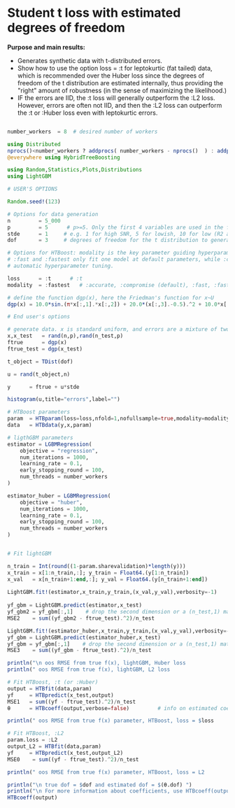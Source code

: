 # Student t loss with estimated degrees of freedom

**Purpose and main results:**

- Generates synthetic data with t-distributed errors.
- Show how to use the option loss = :t for leptokurtic (fat tailed) data, which is recommended over 
  the Huber loss since the degrees of freedom of the t distribution are estimated internally, thus
  providing the "right" amount of robustness (in the sense of maximizing the likelihood.)
- IF the errors are IID, the :t loss will generally outperform the :L2 loss. However, errors
  are often not IID, and then the :L2 loss can outperform the :t or :Huber loss even with
  leptokurtic errors. 

```julia

number_workers  = 8  # desired number of workers

using Distributed
nprocs()<number_workers ? addprocs( number_workers - nprocs()  ) : addprocs(0)
@everywhere using HybridTreeBoosting

using Random,Statistics,Plots,Distributions
using LightGBM

# USER'S OPTIONS 

Random.seed!(123)

# Options for data generation 
n         = 5_000
p         = 5      # p>=5. Only the first 4 variables are used in the function f(x) below 
stde      = 1     # e.g. 1 for high SNR, 5 for lowish, 10 for low (R2 around 4%). Not really the stde unless dof is high. 
dof       = 3     # degrees of freedom for the t distribution to generate data. e.g. 3 or 5 or 10.

# Options for HTBoost: modality is the key parameter guiding hyperparameter tuning and learning rate.
# :fast and :fastest only fit one model at default parameters, while :compromise and :accurate perform
# automatic hyperparameter tuning. 

loss      = :t      # :t  
modality  = :fastest   # :accurate, :compromise (default), :fast, :fastest

# define the function dgp(x), here the Friedman's function for x~U  
dgp(x) = 10.0*sin.(π*x[:,1].*x[:,2]) + 20.0*(x[:,3].-0.5).^2 + 10.0*x[:,4] + 5.0*x[:,5]

# End user's options 

# generate data. x is standard uniform, and errors are a mixture of two normals, with right skew
x,x_test   = rand(n,p),rand(n_test,p)
ftrue      = dgp(x)
ftrue_test = dgp(x_test)

t_object = TDist(dof)

u = rand(t_object,n)

y      = ftrue + u*stde

histogram(u,title="errors",label="")

# HTBoost parameters
param  = HTBparam(loss=loss,nfold=1,nofullsample=true,modality=modality,verbose=:Off)
data   = HTBdata(y,x,param)

# ligthGBM parameters 
estimator = LGBMRegression(
    objective = "regression",
    num_iterations = 1000,
    learning_rate = 0.1,
    early_stopping_round = 100,
    num_threads = number_workers
)

estimator_huber = LGBMRegression(
    objective = "huber",
    num_iterations = 1000,
    learning_rate = 0.1,
    early_stopping_round = 100,
    num_threads = number_workers
)


# Fit lightGBM 

n_train = Int(round((1-param.sharevalidation)*length(y)))
x_train = x[1:n_train,:]; y_train = Float64.(y[1:n_train])
x_val   = x[n_train+1:end,:]; y_val = Float64.(y[n_train+1:end])
    
LightGBM.fit!(estimator,x_train,y_train,(x_val,y_val),verbosity=-1)
    
yf_gbm = LightGBM.predict(estimator,x_test)
yf_gbm2 = yf_gbm[:,1]    # drop the second dimension or a (n_test,1) matrix 
MSE2    = sum((yf_gbm2 - ftrue_test).^2)/n_test

LightGBM.fit!(estimator_huber,x_train,y_train,(x_val,y_val),verbosity=-1)
yf_gbm = LightGBM.predict(estimator_huber,x_test)
yf_gbm = yf_gbm[:,1]    # drop the second dimension or a (n_test,1) matrix 
MSE3    = sum((yf_gbm - ftrue_test).^2)/n_test

println("\n oos RMSE from true f(x), lightGBM, Huber loss                    ", sqrt(MSE3) )
println(" oos RMSE from true f(x), lightGBM, L2 loss                       ", sqrt(MSE2) )

# Fit HTBoost, :t (or :Huber) 
output = HTBfit(data,param)
yf     = HTBpredict(x_test,output)  
MSE1   = sum((yf - ftrue_test).^2)/n_test
θ      = HTBcoeff(output,verbose=false)         # info on estimated coeff

println(" oos RMSE from true f(x) parameter, HTBoost, loss = $loss          ", sqrt(MSE1) )

# Fit HTBoost, :L2 
param.loss = :L2 
output_L2 = HTBfit(data,param)
yf     = HTBpredict(x_test,output_L2)  
MSE0    = sum((yf - ftrue_test).^2)/n_test

println(" oos RMSE from true f(x) parameter, HTBoost, loss = L2         ", sqrt(MSE0) )

println("\n true dof = $dof and estimated dof = $(θ.dof) ")
println("\n For more information about coefficients, use HTBcoeff(output) ")
HTBcoeff(output)

```
